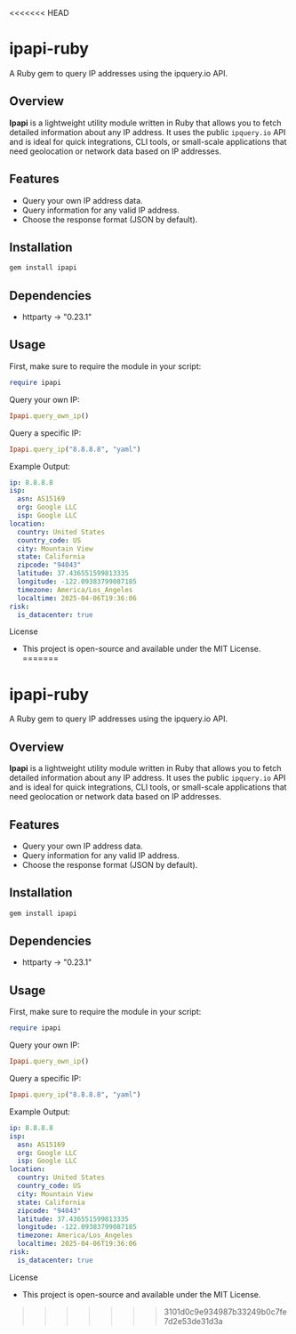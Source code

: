 <<<<<<< HEAD
# ipapi-ruby

A Ruby gem to query IP addresses using the ipquery.io API.

## Overview

**Ipapi** is a lightweight utility module written in Ruby that allows you to fetch detailed information about any IP address. It uses the public `ipquery.io` API and is ideal for quick integrations, CLI tools, or small-scale applications that need geolocation or network data based on IP addresses.

## Features

- Query your own IP address data.
- Query information for any valid IP address.
- Choose the response format (JSON by default).

## Installation

```bash
gem install ipapi
```

## Dependencies

- httparty -> "0.23.1"

## Usage

First, make sure to require the module in your script:

```ruby
require ipapi
```

Query your own IP:
```ruby
Ipapi.query_own_ip()
```

Query a specific IP:
```ruby
Ipapi.query_ip("8.8.8.8", "yaml")
```

Example Output:
```yaml
ip: 8.8.8.8
isp:
  asn: AS15169
  org: Google LLC
  isp: Google LLC
location:
  country: United States
  country_code: US
  city: Mountain View
  state: California
  zipcode: "94043"
  latitude: 37.436551599813335
  longitude: -122.09383799087185
  timezone: America/Los_Angeles
  localtime: 2025-04-06T19:36:06
risk:
  is_datacenter: true
```

License
- This project is open-source and available under the MIT License.
=======
# ipapi-ruby

A Ruby gem to query IP addresses using the ipquery.io API.

## Overview

**Ipapi** is a lightweight utility module written in Ruby that allows you to fetch detailed information about any IP address. It uses the public `ipquery.io` API and is ideal for quick integrations, CLI tools, or small-scale applications that need geolocation or network data based on IP addresses.

## Features

- Query your own IP address data.
- Query information for any valid IP address.
- Choose the response format (JSON by default).

## Installation

```bash
gem install ipapi
```

## Dependencies

- httparty -> "0.23.1"

## Usage

First, make sure to require the module in your script:

```ruby
require ipapi
```

Query your own IP:
```ruby
Ipapi.query_own_ip()
```

Query a specific IP:
```ruby
Ipapi.query_ip("8.8.8.8", "yaml")
```

Example Output:
```yaml
ip: 8.8.8.8
isp:
  asn: AS15169
  org: Google LLC
  isp: Google LLC
location:
  country: United States
  country_code: US
  city: Mountain View
  state: California
  zipcode: "94043"
  latitude: 37.436551599813335
  longitude: -122.09383799087185
  timezone: America/Los_Angeles
  localtime: 2025-04-06T19:36:06
risk:
  is_datacenter: true
```

License
- This project is open-source and available under the MIT License.
>>>>>>> 3101d0c9e934987b33249b0c7fe7d2e53de31d3a
